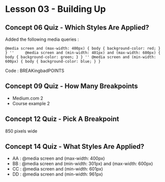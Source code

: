 # Lesson 03 - Building Up

## Concept 06 Quiz - Which Styles Are Applied?
Added the following media queries :

`@media screen and (max-width: 400px) {
        body {
			 background-color: red;
        }
      }
''    
	 @media screen and (min-width: 401px) and (max-width: 600px) {
        body {
			 background-color: green;
        }
      }
''
     @media screen and (min-width: 600px) {
        body {
			 background-color: blue;
        }
      }`

Code : BREAKingbadPOINTS

## Concept 09 Quiz - How Many Breakpoints
- Medium.com 2
- Course example 2

## Concept 12 Quiz - Pick A Breakpoint
850 pixels wide

## Concept 14 Quiz - What Styles Are Applied?
- AA : @media screen and (max-width: 400px)
- BB : @media screen and (min-width: 301px) and (max-width: 600px)
- CC : @media screen and (min-width: 601px) 
- DD : @media screen and (min-width: 961px) 